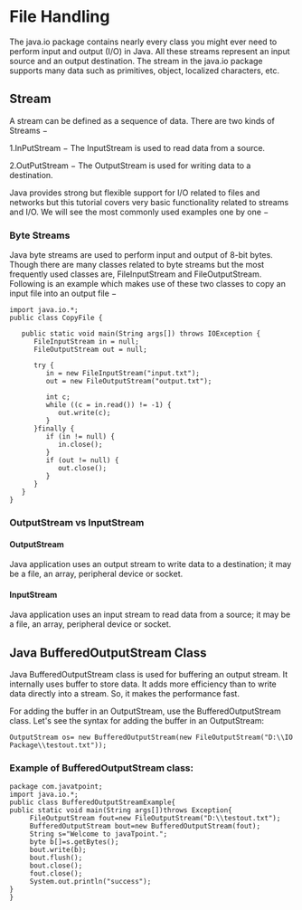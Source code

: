 # File Handling
The java.io package contains nearly every class you might ever need to perform input and output (I/O) in Java. All these streams represent an input source and an output destination. The stream in the java.io package supports many data such as primitives, object, localized characters, etc.

## Stream
A stream can be defined as a sequence of data. There are two kinds of Streams −

1.InPutStream − The InputStream is used to read data from a source.

2.OutPutStream − The OutputStream is used for writing data to a destination.

Java provides strong but flexible support for I/O related to files and networks but this tutorial covers very basic functionality related to streams and I/O. We will see the most commonly used examples one by one −

### Byte Streams
Java byte streams are used to perform input and output of 8-bit bytes. Though there are many classes related to byte streams but the most frequently used classes are, FileInputStream and FileOutputStream. Following is an example which makes use of these two classes to copy an input file into an output file −

```
import java.io.*;
public class CopyFile {

   public static void main(String args[]) throws IOException {  
      FileInputStream in = null;
      FileOutputStream out = null;

      try {
         in = new FileInputStream("input.txt");
         out = new FileOutputStream("output.txt");
         
         int c;
         while ((c = in.read()) != -1) {
            out.write(c);
         }
      }finally {
         if (in != null) {
            in.close();
         }
         if (out != null) {
            out.close();
         }
      }
   }
}
```
### OutputStream vs InputStream
#### OutputStream
Java application uses an output stream to write data to a destination; it may be a file, an array, peripheral device or socket.

#### InputStream
Java application uses an input stream to read data from a source; it may be a file, an array, peripheral device or socket.

## Java BufferedOutputStream Class
Java BufferedOutputStream class is used for buffering an output stream. It internally uses buffer to store data. It adds more efficiency than to write data directly into a stream. So, it makes the performance fast.

For adding the buffer in an OutputStream, use the BufferedOutputStream class. Let's see the syntax for adding the buffer in an OutputStream:
```
OutputStream os= new BufferedOutputStream(new FileOutputStream("D:\\IO Package\\testout.txt"));  
```
### Example of BufferedOutputStream class:
```
package com.javatpoint;  
import java.io.*;  
public class BufferedOutputStreamExample{    
public static void main(String args[])throws Exception{    
     FileOutputStream fout=new FileOutputStream("D:\\testout.txt");    
     BufferedOutputStream bout=new BufferedOutputStream(fout);    
     String s="Welcome to javaTpoint.";    
     byte b[]=s.getBytes();    
     bout.write(b);    
     bout.flush();    
     bout.close();    
     fout.close();    
     System.out.println("success");    
}    
}  

```